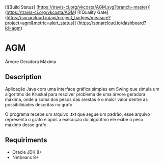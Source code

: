 [![Build Status]
(https://travis-ci.org/vkcosta/AGM.svg?branch=master)]
(https://travis-ci.org/vkcosta/AGM)
[![Quality Gate]
(https://sonarcloud.io/api/project_badges/measure?project=agm&metric=alert_status)]
(https://sonarcloud.io/dashboard?id=agm)


# AGM
Árvore Geradora Máxima

## Description

Aplicação Java com uma interface gráfica simples em Swing que simula um algoritmo de Kruskal para resolver problema de uma árvore geradora máxima, onde a soma dos pesos das arestas é o maior valor dentre as possibilidades descritas no grafo.

O programa recebe um arquivo .txt que segue um padrão, esse arquivo representa o grafo e após a execução do algoritmo ele exibe o peso máximo desse grafo.

## Requiriments

<ul>
<li>Oracle JDK 8+</li>
<li>Netbeans 8+</li>
</ul>


